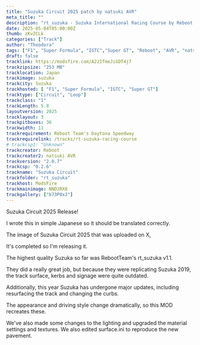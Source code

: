```yaml
---
title: "Suzuka Circuit 2025 patch by natsuki AVR"
meta_title: ""
description: "rt_suzuka - Suzuka International Racing Course by Reboot Team, updated 2025 version by natsuki AVR for assetto corsa"
date: 2025-05-04T05:00:00Z
thumb: zKvZCLk
categories: ["Track"]
author: "Theodora"
tags: ["F1", "Super Formula", "IGTC","Super GT", "Reboot", "AVR", "natsuki AVR", "Circuit", "Japan", "Loop", "2025"]
draft: false
tracklink: https://modsfire.com/A2zIfmeJiGDT4j7
trackzipsize: "253 MB"
tracklocation: Japan
trackimage: suzuka
trackcity: Suzuka
trackhosted: [ "F1", "Super Formula", "IGTC", "Super GT"]
tracktype: ["Circuit", "Loop"]
trackclass: "1" 
trackLength: 5.8
layoutversion: 2025
tracklayout: 3
trackpitboxes: 36
trackwidth: 11
trackrequirement: Reboot Team's Daytona Speedway
trackrequirelink: /tracks/rt-suzuka-racing-course
# trackcsp1: "Unknown"
trackcreator: Reboot
trackcreator2: natsuki AVR
trackversion: "2.0.7"
trackcsp: "0.2.6"
trackname: "Suzuka Circuit"
trackfolder: "rt_suzuka"
trackhost: ModsFire
trackmainimage: NNDJRX8
trackgallery: ["b73P0xJ"] 
---
```


Suzuka Circuit 2025 Release!

I wrote this in simple Japanese so it should be translated correctly. 

The image of Suzuka Circuit 2025 that was uploaded on X, 

It's completed so I'm releasing it. 

The highest quality Suzuka so far was RebootTeam's rt_suzuka v1.1. 

They did a really great job, but because they were replicating Suzuka 2019, the track surface, kerbs and signage were quite outdated. 

Additionally, this year Suzuka has undergone major updates, including resurfacing the track and changing the curbs. 

The appearance and driving style change dramatically, so this MOD recreates these. 

We've also made some changes to the lighting and upgraded the material settings and textures. 
We also edited surface.ini to reproduce the new pavement.